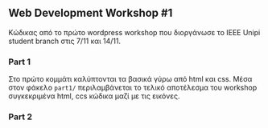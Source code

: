 Web Development Workshop #1
---------------------------

Κώδικας από το πρώτο wordpress workshop που διοργάνωσε το IEEE
Unipi student branch στις 7/11 και 14/11.

### Part 1

Στο πρώτο κομμάτι καλύπτονται τα βασικά γύρω από html
και css. Μέσα στον φάκελο `part1/` περιλαμβάνεται το τελικό αποτέλεσμα του workshop συγκεκριμένα html, ccs κώδικα μαζί με τις εικόνες.

### Part 2
